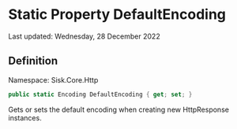 # Static Property DefaultEncoding
Last updated: Wednesday, 28 December 2022

## Definition
Namespace: Sisk.Core.Http

```csharp
public static Encoding DefaultEncoding { get; set; }
```

Gets or sets the default encoding when creating new HttpResponse instances.

